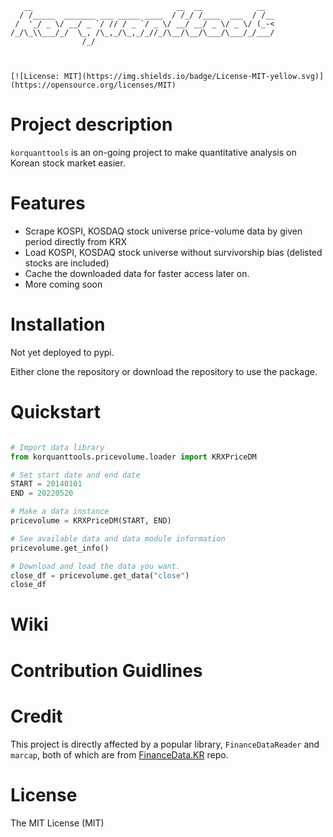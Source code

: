```
   __                                __  __            __  
  / /_____  _______ ___ _____ ____  / /_/ /____  ___  / /__
 /  '_/ _ \/ __/ _ `/ // / _ `/ _ \/ __/ __/ _ \/ _ \/ (_-<
/_/\_\\___/_/  \_, /\_,_/\_,_/_//_/\__/\__/\___/\___/_/___/
                /_/                                        
                                                                                                      
```                                                                                                                                                       
                                                                                                                                  [![License: MIT](https://img.shields.io/badge/License-MIT-yellow.svg)](https://opensource.org/licenses/MIT)                        

# Project description                                                                                                                                                          

`korquanttools` is an on-going project to make quantitative analysis on Korean stock market easier. 

# Features

- Scrape KOSPI, KOSDAQ stock universe price-volume data by given period directly from KRX
- Load KOSPI, KOSDAQ stock universe without survivorship bias (delisted stocks are included)
- Cache the downloaded data for faster access later on.
- More coming soon

# Installation

Not yet deployed to pypi. 

Either clone the repository or download the repository to use the package. 

# Quickstart

```python

# Import data library
from korquanttools.pricevolume.loader import KRXPriceDM

# Set start date and end date 
START = 20140101
END = 20220520

# Make a data instance
pricevolume = KRXPriceDM(START, END)

# See available data and data module information
pricevolume.get_info()

# Download and load the data you want.
close_df = pricevolume.get_data("close")
close_df

```

# Wiki

# Contribution Guidlines

# Credit

This project is directly affected by a popular library, `FinanceDataReader` and `marcap`, both of which are from [FinanceData.KR](http://FinanceData.KR) repo.

# License

The MIT License (MIT)